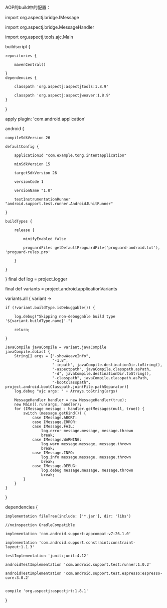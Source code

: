 AOP的build中的配置：

import org.aspectj.bridge.IMessage

import org.aspectj.bridge.MessageHandler

import org.aspectj.tools.ajc.Main


buildscript {

    repositories {
    
        mavenCentral()
        
    }
    dependencies {
    
        classpath 'org.aspectj:aspectjtools:1.8.9'
        
        classpath 'org.aspectj:aspectjweaver:1.8.9'
    }
}




apply plugin: 'com.android.application'

android {

    compileSdkVersion 26
    
    defaultConfig {
    
        applicationId "com.example.tong.intentapplication"
        
        minSdkVersion 15
        
        targetSdkVersion 26
        
        versionCode 1
        
        versionName "1.0"
        
        testInstrumentationRunner "android.support.test.runner.AndroidJUnitRunner"
        
    }
    
    buildTypes {
    
        release {
        
            minifyEnabled false
            
            proguardFiles getDefaultProguardFile('proguard-android.txt'), 'proguard-rules.pro'
            
        }
        
    }
    
}
final def log = project.logger

final def variants = project.android.applicationVariants


variants.all { variant ->

    if (!variant.buildType.isDebuggable()) {
    
        log.debug("Skipping non-debuggable build type '${variant.buildType.name}'.")
        
        return;
        
    }

    JavaCompile javaCompile = variant.javaCompile
    javaCompile.doLast {
        String[] args = ["-showWeaveInfo",
                         "-1.8",
                         "-inpath", javaCompile.destinationDir.toString(),
                         "-aspectpath", javaCompile.classpath.asPath,
                         "-d", javaCompile.destinationDir.toString(),
                         "-classpath", javaCompile.classpath.asPath,
                         "-bootclasspath", project.android.bootClasspath.join(File.pathSeparator)]
        log.debug "ajc args: " + Arrays.toString(args)

        MessageHandler handler = new MessageHandler(true);
        new Main().run(args, handler);
        for (IMessage message : handler.getMessages(null, true)) {
            switch (message.getKind()) {
                case IMessage.ABORT:
                case IMessage.ERROR:
                case IMessage.FAIL:
                    log.error message.message, message.thrown
                    break;
                case IMessage.WARNING:
                    log.warn message.message, message.thrown
                    break;
                case IMessage.INFO:
                    log.info message.message, message.thrown
                    break;
                case IMessage.DEBUG:
                    log.debug message.message, message.thrown
                    break;
            }
        }
    }
}



dependencies {

    implementation fileTree(include: ['*.jar'], dir: 'libs')
    
    //noinspection GradleCompatible
    
    implementation 'com.android.support:appcompat-v7:26.1.0'
    
    implementation 'com.android.support.constraint:constraint-layout:1.1.3'
    
    testImplementation 'junit:junit:4.12'
    
    androidTestImplementation 'com.android.support.test:runner:1.0.2'
    
    androidTestImplementation 'com.android.support.test.espresso:espresso-core:3.0.2'
    

    compile 'org.aspectj:aspectjrt:1.8.1'
}
